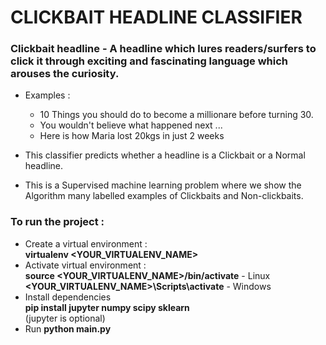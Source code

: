 # CLICKBAIT HEADLINE CLASSIFIER


### Clickbait headline - A headline which lures readers/surfers to click it through exciting and fascinating language which arouses the curiosity.
* Examples : 
	* 10 Things you should do to become a millionare before turning 30.
	* You wouldn't believe what happened next ...
	* Here is how Maria lost 20kgs in just 2 weeks


* This classifier predicts whether a headline is a Clickbait or a Normal headline.

* This is a Supervised machine learning problem where we show the Algorithm many labelled examples of Clickbaits and Non-clickbaits.


### To run the project  :
* Create a virtual environment :<br> 
**virtualenv <YOUR_VIRTUALENV_NAME>**
* Activate virtual environment :<br>
**source <YOUR_VIRTUALENV_NAME>/bin/activate** - Linux
**<YOUR_VIRTUALENV_NAME>\Scripts\activate** - Windows
* Install dependencies<br>
__pip install jupyter numpy scipy sklearn__<br>
(jupyter is optional)
* Run __python main.py__
